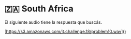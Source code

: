 # 🇿🇦 South Africa

El siguiente audio tiene la respuesta que buscás.

[https://s3.amazonaws.com/it.challenge.18/problem10.wav]()
